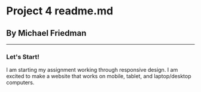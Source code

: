 # Project 4 readme.md
## By Michael Friedman

---

### Let's Start!

I am starting my assignment working through responsive design. I am excited to make a website that works on mobile, tablet, and laptop/desktop computers.
